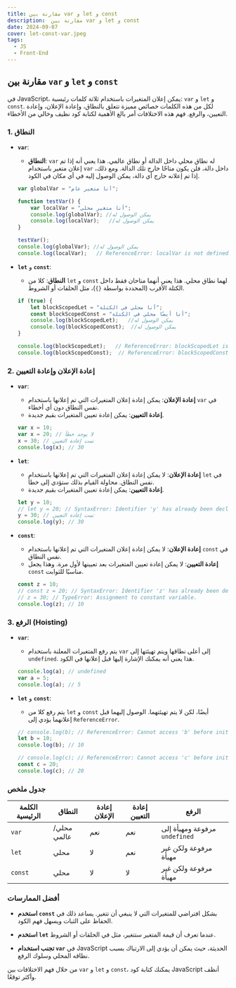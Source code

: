 ```yaml
---
title: مقارنة بين var و let و const
description:  مقارنة بين var و let و const
date: 2024-09-07
cover: let-const-var.jpeg
tags:
  - JS
  - Front-End
---
```


## مقارنة بين `var` و `let` و `const`

في JavaScript، يمكن إعلان المتغيرات باستخدام ثلاثة كلمات رئيسية: `var` و `let` و `const`. لكل من هذه الكلمات خصائص مميزة تتعلق بالنطاق، وإعادة الإعلان، وإعادة التعيين، والرفع. فهم هذه الاختلافات أمر بالغ الأهمية لكتابة كود نظيف وخالي من الأخطاء.

### 1. النطاق

- **`var`**: 
  - **النطاق**: `var` له نطاق محلي داخل الدالة أو نطاق عالمي. هذا يعني أنه إذا تم إعلان متغير باستخدام `var` داخل دالة، فلن يكون متاحًا خارج تلك الدالة. ومع ذلك، إذا تم إعلانه خارج أي دالة، يمكن الوصول إليه في أي مكان في الكود.
  
  ```javascript
  var globalVar = "أنا متغير عام";

  function testVar() {
      var localVar = "أنا متغير محلي";
      console.log(globalVar); //يمكن الوصول له
      console.log(localVar);   //يمكن الوصول له
  }

  testVar();
  console.log(globalVar); //يمكن الوصول له
  console.log(localVar);   // ReferenceError: localVar is not defined
  ```

- **`let`** و **`const`**: 
  - **النطاق**: كلا من `let` و `const` لهما نطاق محلي. هذا يعني أنهما متاحان فقط داخل الكتلة الأقرب (المحددة بواسطة `{}`)، مثل الحلقات أو الشروط.
  
  ```javascript
  if (true) {
      let blockScopedLet = "أنا محلي في الكتلة";
      const blockScopedConst = "أنا أيضًا محلي في الكتلة";
      console.log(blockScopedLet);   //يمكن الوصول له
      console.log(blockScopedConst);  //يمكن الوصول له
  }

  console.log(blockScopedLet);   // ReferenceError: blockScopedLet is not defined
  console.log(blockScopedConst);  // ReferenceError: blockScopedConst is not defined
  ```

### 2. إعادة الإعلان وإعادة التعيين

- **`var`**:
  - **إعادة الإعلان**: يمكن إعادة إعلان المتغيرات التي تم إعلانها باستخدام `var` في نفس النطاق دون أي أخطاء.
  - **إعادة التعيين**: يمكن إعادة تعيين المتغيرات بقيم جديدة.
  
  ```javascript
  var x = 10;
  var x = 20; // لا يوجد خطأ
  x = 30; // تمت إعادة التعيين
  console.log(x); // 30
  ```

- **`let`**:
  - **إعادة الإعلان**: لا يمكن إعادة إعلان المتغيرات التي تم إعلانها باستخدام `let` في نفس النطاق. محاولة القيام بذلك ستؤدي إلى خطأ.
  - **إعادة التعيين**: يمكن إعادة تعيين المتغيرات بقيم جديدة.
  
  ```javascript
  let y = 10;
  // let y = 20; // SyntaxError: Identifier 'y' has already been declared
  y = 30; // تمت إعادة التعيين
  console.log(y); // 30
  ```

- **`const`**:
  - **إعادة الإعلان**: لا يمكن إعادة إعلان المتغيرات التي تم إعلانها باستخدام `const` في نفس النطاق.
  - **إعادة التعيين**: لا يمكن إعادة تعيين المتغيرات بعد تعيينها لأول مرة. وهذا يجعل `const` مناسبًا للثوابت.
  
  ```javascript
  const z = 10;
  // const z = 20; // SyntaxError: Identifier 'z' has already been declared
  // z = 30; // TypeError: Assignment to constant variable.
  console.log(z); // 10
  ```

### 3. الرفع (Hoisting)

- **`var`**: 
  - يتم رفع المتغيرات المعلنة باستخدام `var` إلى أعلى نطاقها ويتم تهيئتها إلى `undefined`. هذا يعني أنه يمكنك الإشارة إليها قبل إعلانها في الكود.
  
  ```javascript
  console.log(a); // undefined
  var a = 5;
  console.log(a); // 5
  ```

- **`let`** و **`const`**: 
  - يتم رفع كلا من `let` و `const` أيضًا، لكن لا يتم تهيئتهما. الوصول إليهما قبل إعلانهما يؤدي إلى `ReferenceError`.
  
  ```javascript
  // console.log(b); // ReferenceError: Cannot access 'b' before initialization
  let b = 10;
  console.log(b); // 10

  // console.log(c); // ReferenceError: Cannot access 'c' before initialization
  const c = 20;
  console.log(c); // 20
  ```

### جدول ملخص

| الكلمة الرئيسية | النطاق                 | إعادة الإعلان         | إعادة التعيين          | الرفع                                      |
|-----------------|-----------------------|-----------------------|-----------------------|-------------------------------------------|
| `var`           | محلي/عالمي            | نعم                   | نعم                   | مرفوعة ومهيأة إلى `undefined`              |
| `let`           | محلي                  | لا                    | نعم                   | مرفوعة ولكن غير مهيأة                      |
| `const`         | محلي                  | لا                    | لا                    | مرفوعة ولكن غير مهيأة                      |

### أفضل الممارسات

- **استخدم `const`** بشكل افتراضي للمتغيرات التي لا ينبغي أن تتغير. يساعد ذلك في الحفاظ على الثبات ويسهل فهم الكود.

- **استخدم `let`** عندما تعرف أن قيمة المتغير ستتغير، مثل في الحلقات أو الشروط.

- **تجنب استخدام `var`** في JavaScript الحديثة، حيث يمكن أن يؤدي إلى الارتباك بسبب نطاقه المحلي وسلوك الرفع.

من خلال فهم الاختلافات بين `var` و `let` و `const`، يمكنك كتابة كود JavaScript أنظف وأكثر توقعًا.